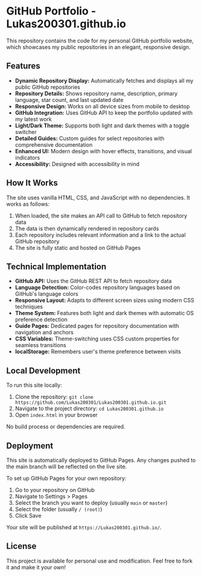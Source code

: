 # GitHub Portfolio - Lukas200301.github.io

This repository contains the code for my personal GitHub portfolio website, which showcases my public repositories in an elegant, responsive design.

## Features

- **Dynamic Repository Display:** Automatically fetches and displays all my public GitHub repositories
- **Repository Details:** Shows repository name, description, primary language, star count, and last updated date
- **Responsive Design:** Works on all device sizes from mobile to desktop
- **GitHub Integration:** Uses GitHub API to keep the portfolio updated with my latest work
- **Light/Dark Theme:** Supports both light and dark themes with a toggle switcher
- **Detailed Guides:** Custom guides for select repositories with comprehensive documentation
- **Enhanced UI:** Modern design with hover effects, transitions, and visual indicators
- **Accessibility:** Designed with accessibility in mind

## How It Works

The site uses vanilla HTML, CSS, and JavaScript with no dependencies. It works as follows:

1. When loaded, the site makes an API call to GitHub to fetch repository data
2. The data is then dynamically rendered in repository cards
3. Each repository includes relevant information and a link to the actual GitHub repository
4. The site is fully static and hosted on GitHub Pages

## Technical Implementation

- **GitHub API:** Uses the GitHub REST API to fetch repository data
- **Language Detection:** Color-codes repository languages based on GitHub's language colors
- **Responsive Layout:** Adapts to different screen sizes using modern CSS techniques
- **Theme System:** Features both light and dark themes with automatic OS preference detection
- **Guide Pages:** Dedicated pages for repository documentation with navigation and anchors
- **CSS Variables:** Theme-switching uses CSS custom properties for seamless transitions
- **localStorage:** Remembers user's theme preference between visits

## Local Development

To run this site locally:

1. Clone the repository: `git clone https://github.com/Lukas200301/Lukas200301.github.io.git`
2. Navigate to the project directory: `cd Lukas200301.github.io`
3. Open `index.html` in your browser

No build process or dependencies are required.

## Deployment

This site is automatically deployed to GitHub Pages. Any changes pushed to the main branch will be reflected on the live site.

To set up GitHub Pages for your own repository:

1. Go to your repository on GitHub
2. Navigate to Settings > Pages
3. Select the branch you want to deploy (usually `main` or `master`)
4. Select the folder (usually `/ (root)`)
5. Click Save

Your site will be published at `https://Lukas200301.github.io/`.

## License

This project is available for personal use and modification. Feel free to fork it and make it your own!